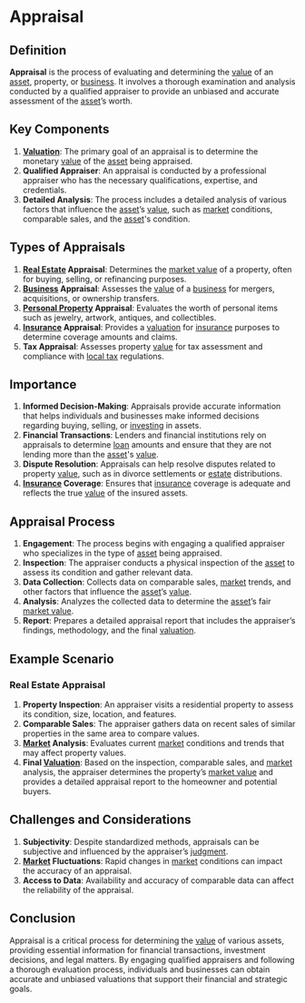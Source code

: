 # Appraisal

## Definition
**Appraisal** is the process of evaluating and determining the [value](../v/value.md) of an [asset](../a/asset.md), property, or [business](../b/business.md). It involves a thorough examination and analysis conducted by a qualified appraiser to provide an unbiased and accurate assessment of the [asset](../a/asset.md)’s worth.

## Key Components
1. **[Valuation](../v/valuation.md)**: The primary goal of an appraisal is to determine the monetary [value](../v/value.md) of the [asset](../a/asset.md) being appraised.
2. **Qualified Appraiser**: An appraisal is conducted by a professional appraiser who has the necessary qualifications, expertise, and credentials.
3. **Detailed Analysis**: The process includes a detailed analysis of various factors that influence the [asset](../a/asset.md)’s [value](../v/value.md), such as [market](../m/market.md) conditions, comparable sales, and the [asset](../a/asset.md)'s condition.

## Types of Appraisals
1. **[Real Estate](../r/real_estate.md) Appraisal**: Determines the [market value](../m/market_value.md) of a property, often for buying, selling, or refinancing purposes.
2. **[Business](../b/business.md) Appraisal**: Assesses the [value](../v/value.md) of a [business](../b/business.md) for mergers, acquisitions, or ownership transfers.
3. **[Personal Property](../p/personal_property.md) Appraisal**: Evaluates the worth of personal items such as jewelry, artwork, antiques, and collectibles.
4. **[Insurance](../i/insurance.md) Appraisal**: Provides a [valuation](../v/valuation.md) for [insurance](../i/insurance.md) purposes to determine coverage amounts and claims.
5. **Tax Appraisal**: Assesses property [value](../v/value.md) for tax assessment and compliance with [local tax](../l/local_tax.md) regulations.

## Importance
1. **Informed Decision-Making**: Appraisals provide accurate information that helps individuals and businesses make informed decisions regarding buying, selling, or [investing](../i/investing.md) in assets.
2. **Financial Transactions**: Lenders and financial institutions rely on appraisals to determine [loan](../l/loan.md) amounts and ensure that they are not lending more than the [asset](../a/asset.md)'s [value](../v/value.md).
3. **Dispute Resolution**: Appraisals can help resolve disputes related to property [value](../v/value.md), such as in divorce settlements or [estate](../e/estate.md) distributions.
4. **[Insurance](../i/insurance.md) Coverage**: Ensures that [insurance](../i/insurance.md) coverage is adequate and reflects the true [value](../v/value.md) of the insured assets.

## Appraisal Process
1. **Engagement**: The process begins with engaging a qualified appraiser who specializes in the type of [asset](../a/asset.md) being appraised.
2. **Inspection**: The appraiser conducts a physical inspection of the [asset](../a/asset.md) to assess its condition and gather relevant data.
3. **Data Collection**: Collects data on comparable sales, [market](../m/market.md) trends, and other factors that influence the [asset](../a/asset.md)’s [value](../v/value.md).
4. **Analysis**: Analyzes the collected data to determine the [asset](../a/asset.md)’s fair [market value](../m/market_value.md).
5. **Report**: Prepares a detailed appraisal report that includes the appraiser’s findings, methodology, and the final [valuation](../v/valuation.md).

## Example Scenario
### Real Estate Appraisal
1. **Property Inspection**: An appraiser visits a residential property to assess its condition, size, location, and features.
2. **Comparable Sales**: The appraiser gathers data on recent sales of similar properties in the same area to compare values.
3. **[Market](../m/market.md) Analysis**: Evaluates current [market](../m/market.md) conditions and trends that may affect property values.
4. **Final [Valuation](../v/valuation.md)**: Based on the inspection, comparable sales, and [market](../m/market.md) analysis, the appraiser determines the property’s [market value](../m/market_value.md) and provides a detailed appraisal report to the homeowner and potential buyers.

## Challenges and Considerations
1. **Subjectivity**: Despite standardized methods, appraisals can be subjective and influenced by the appraiser’s [judgment](../j/judgment.md).
2. **[Market](../m/market.md) Fluctuations**: Rapid changes in [market](../m/market.md) conditions can impact the accuracy of an appraisal.
3. **Access to Data**: Availability and accuracy of comparable data can affect the reliability of the appraisal.

## Conclusion
Appraisal is a critical process for determining the [value](../v/value.md) of various assets, providing essential information for financial transactions, investment decisions, and legal matters. By engaging qualified appraisers and following a thorough evaluation process, individuals and businesses can obtain accurate and unbiased valuations that support their financial and strategic goals.

